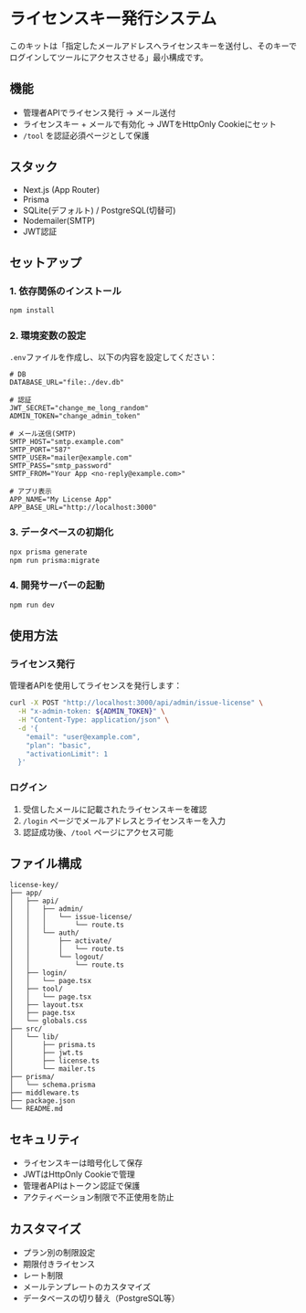 # ライセンスキー発行システム

このキットは「指定したメールアドレスへライセンスキーを送付し、そのキーでログインしてツールにアクセスさせる」最小構成です。

## 機能

- 管理者APIでライセンス発行 → メール送付
- ライセンスキー + メールで有効化 → JWTをHttpOnly Cookieにセット
- `/tool` を認証必須ページとして保護

## スタック

- Next.js (App Router)
- Prisma
- SQLite(デフォルト) / PostgreSQL(切替可)
- Nodemailer(SMTP)
- JWT認証

## セットアップ

### 1. 依存関係のインストール

```bash
npm install
```

### 2. 環境変数の設定

`.env`ファイルを作成し、以下の内容を設定してください：

```env
# DB
DATABASE_URL="file:./dev.db"

# 認証
JWT_SECRET="change_me_long_random"
ADMIN_TOKEN="change_admin_token"

# メール送信(SMTP)
SMTP_HOST="smtp.example.com"
SMTP_PORT="587"
SMTP_USER="mailer@example.com"
SMTP_PASS="smtp_password"
SMTP_FROM="Your App <no-reply@example.com>"

# アプリ表示
APP_NAME="My License App"
APP_BASE_URL="http://localhost:3000"
```

### 3. データベースの初期化

```bash
npx prisma generate
npm run prisma:migrate
```

### 4. 開発サーバーの起動

```bash
npm run dev
```

## 使用方法

### ライセンス発行

管理者APIを使用してライセンスを発行します：

```bash
curl -X POST "http://localhost:3000/api/admin/issue-license" \
  -H "x-admin-token: ${ADMIN_TOKEN}" \
  -H "Content-Type: application/json" \
  -d '{
    "email": "user@example.com",
    "plan": "basic",
    "activationLimit": 1
  }'
```

### ログイン

1. 受信したメールに記載されたライセンスキーを確認
2. `/login` ページでメールアドレスとライセンスキーを入力
3. 認証成功後、`/tool` ページにアクセス可能

## ファイル構成

```
license-key/
├── app/
│   ├── api/
│   │   ├── admin/
│   │   │   └── issue-license/
│   │   │       └── route.ts
│   │   └── auth/
│   │       ├── activate/
│   │       │   └── route.ts
│   │       └── logout/
│   │           └── route.ts
│   ├── login/
│   │   └── page.tsx
│   ├── tool/
│   │   └── page.tsx
│   ├── layout.tsx
│   ├── page.tsx
│   └── globals.css
├── src/
│   └── lib/
│       ├── prisma.ts
│       ├── jwt.ts
│       ├── license.ts
│       └── mailer.ts
├── prisma/
│   └── schema.prisma
├── middleware.ts
├── package.json
└── README.md
```

## セキュリティ

- ライセンスキーは暗号化して保存
- JWTはHttpOnly Cookieで管理
- 管理者APIはトークン認証で保護
- アクティベーション制限で不正使用を防止

## カスタマイズ

- プラン別の制限設定
- 期限付きライセンス
- レート制限
- メールテンプレートのカスタマイズ
- データベースの切り替え（PostgreSQL等）
